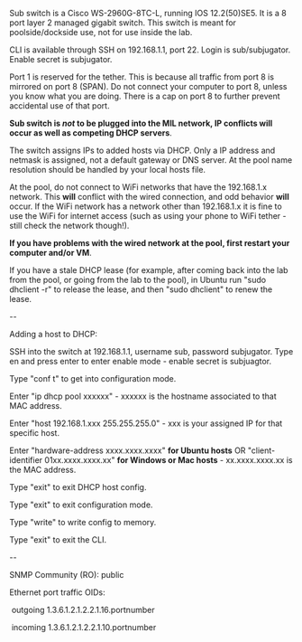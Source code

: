Sub switch is a Cisco WS-2960G-8TC-L, running IOS 12.2(50)SE5. It is a 8 port layer 2 managed gigabit switch. This switch is meant for poolside/dockside use, not for use inside the lab.

CLI is available through SSH on 192.168.1.1, port 22. Login is sub/subjugator. Enable secret is subjugator.

Port 1 is reserved for the tether. This is because all traffic from port 8 is mirrored on port 8 (SPAN). Do not connect your computer to port 8, unless you know what you are doing. There is a cap on port 8 to further prevent accidental use of that port.

**Sub switch is *not* to be plugged into the MIL network, IP conflicts will occur as well as competing DHCP servers**.

The switch assigns IPs to added hosts via DHCP. Only a IP address and netmask is assigned, not a default gateway or DNS server. At the pool name resolution should be handled by your local hosts file.

At the pool, do not connect to WiFi networks that have the 192.168.1.x network. This **will** conflict with the wired connection, and odd behavior **will** occur. If the WiFi network has a network other than 192.168.1.x it is fine to use the WiFi for internet access (such as using your phone to WiFi tether - still check the network though!).

**If you have problems with the wired network at the pool, first restart your computer and/or VM**.

If you have a stale DHCP lease (for example, after coming back into the lab from the pool, or going from the lab to the pool), in Ubuntu run "sudo dhclient -r" to release the lease, and then "sudo dhclient" to renew the lease.

--

Adding a host to DHCP:

SSH into the switch at 192.168.1.1, username sub, password subjugator. Type en and press enter to enter enable mode - enable secret is subjuagtor.

Type "conf t" to get into configuration mode.

Enter "ip dhcp pool xxxxxx" - xxxxxx is the hostname associated to that MAC address.

Enter "host 192.168.1.xxx 255.255.255.0" - xxx is your assigned IP for that specific host.

Enter "hardware-address xxxx.xxxx.xxxx" **for Ubuntu hosts** OR "client-identifier 01xx.xxxx.xxxx.xx" **for Windows or Mac hosts** - xx.xxxx.xxxx.xx is the MAC address.

Type "exit" to exit DHCP host config.

Type "exit" to exit configuration mode.

Type "write" to write config to memory.

Type "exit" to exit the CLI.

--

SNMP Community (RO): public

Ethernet port traffic OIDs:

&nbsp;outgoing 1.3.6.1.2.1.2.2.1.16.portnumber

&nbsp;incoming 1.3.6.1.2.1.2.2.1.10.portnumber